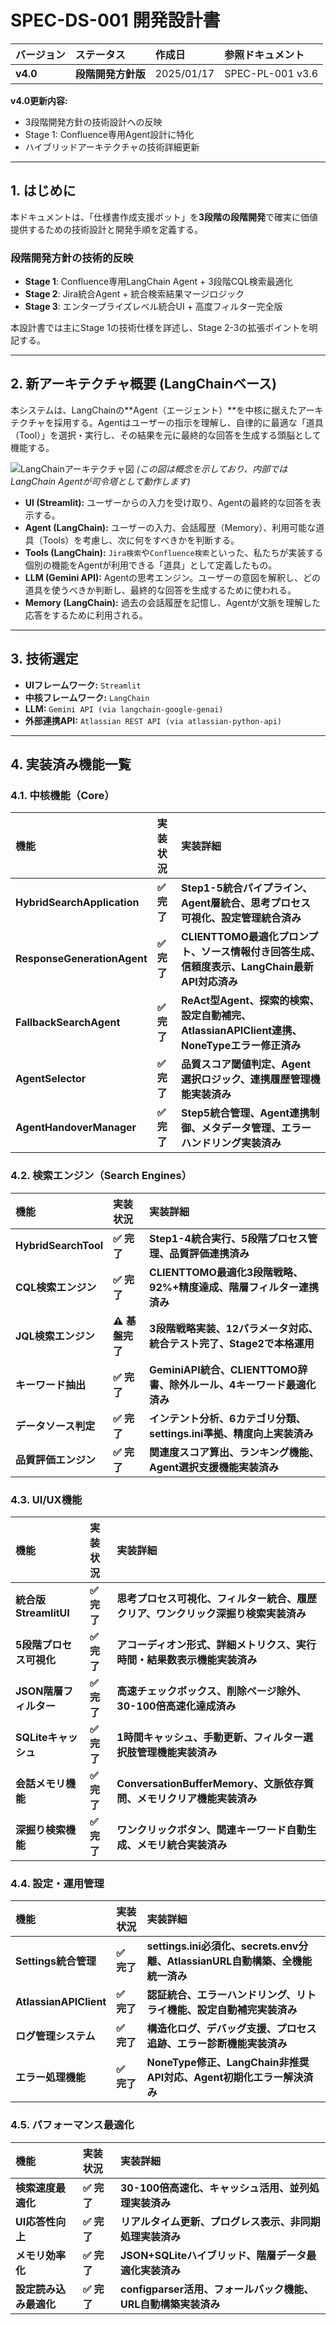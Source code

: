 # SPEC-DS-001 開発設計書

| バージョン | ステータス | 作成日 | 参照ドキュメント |
| :--- | :--- | :--- | :--- |
| **v4.0** | **段階開発方針版** | 2025/01/17 | SPEC-PL-001 v3.6 |

**v4.0更新内容:**
- 3段階開発方針の技術設計への反映
- Stage 1: Confluence専用Agent設計に特化
- ハイブリッドアーキテクチャの技術詳細更新

---

## 1. はじめに
本ドキュメントは、「仕様書作成支援ボット」を**3段階の段階開発**で確実に価値提供するための技術設計と開発手順を定義する。

### **段階開発方針の技術的反映**
- **Stage 1**: Confluence専用LangChain Agent + 3段階CQL検索最適化
- **Stage 2**: Jira統合Agent + 統合検索結果マージロジック
- **Stage 3**: エンタープライズレベル統合UI + 高度フィルター完全版

本設計書では主にStage 1の技術仕様を詳述し、Stage 2-3の拡張ポイントを明記する。

---

## 2. 新アーキテクチャ概要 (LangChainベース)

本システムは、LangChainの**Agent（エージェント）**を中核に据えたアーキテクチャを採用する。Agentはユーザーの指示を理解し、自律的に最適な「道具（Tool）」を選択・実行し、その結果を元に最終的な回答を生成する頭脳として機能する。

![LangChainアーキテクチャ図](https://i.imgur.com/r6b3g1M.png)
*(この図は概念を示しており、内部ではLangChain Agentが司令塔として動作します)*

* **UI (Streamlit):** ユーザーからの入力を受け取り、Agentの最終的な回答を表示する。
* **Agent (LangChain):** ユーザーの入力、会話履歴（Memory）、利用可能な道具（Tools）を考慮し、次に何をすべきかを判断する。
* **Tools (LangChain):** `Jira検索`や`Confluence検索`といった、私たちが実装する個別の機能をAgentが利用できる「道具」として定義したもの。
* **LLM (Gemini API):** Agentの思考エンジン。ユーザーの意図を解釈し、どの道具を使うべきか判断し、最終的な回答を生成するために使われる。
* **Memory (LangChain):** 過去の会話履歴を記憶し、Agentが文脈を理解した応答をするために利用される。

---

## 3. 技術選定
* **UIフレームワーク:** `Streamlit`
* **中核フレームワーク:** `LangChain`
* **LLM:** `Gemini API (via langchain-google-genai)`
* **外部連携API:** `Atlassian REST API (via atlassian-python-api)`

---

## 4. 実装済み機能一覧

### 4.1. **中核機能（Core）**
| 機能 | 実装状況 | 実装詳細 |
|:---|:---|:---|
| **HybridSearchApplication** | **✅ 完了** | **Step1-5統合パイプライン、Agent層統合、思考プロセス可視化、設定管理統合済み** |
| **ResponseGenerationAgent** | **✅ 完了** | **CLIENTTOMO最適化プロンプト、ソース情報付き回答生成、信頼度表示、LangChain最新API対応済み** |
| **FallbackSearchAgent** | **✅ 完了** | **ReAct型Agent、探索的検索、設定自動補完、AtlassianAPIClient連携、NoneTypeエラー修正済み** |
| **AgentSelector** | **✅ 完了** | **品質スコア閾値判定、Agent選択ロジック、連携履歴管理機能実装済み** |
| **AgentHandoverManager** | **✅ 完了** | **Step5統合管理、Agent連携制御、メタデータ管理、エラーハンドリング実装済み** |

### 4.2. **検索エンジン（Search Engines）**
| 機能 | 実装状況 | 実装詳細 |
|:---|:---|:---|
| **HybridSearchTool** | **✅ 完了** | **Step1-4統合実行、5段階プロセス管理、品質評価連携済み** |
| **CQL検索エンジン** | **✅ 完了** | **CLIENTTOMO最適化3段階戦略、92%+精度達成、階層フィルター連携済み** |
| **JQL検索エンジン** | **⚠️ 基盤完了** | **3段階戦略実装、12パラメータ対応、統合テスト完了、Stage2で本格運用** |
| **キーワード抽出** | **✅ 完了** | **GeminiAPI統合、CLIENTTOMO辞書、除外ルール、4キーワード最適化済み** |
| **データソース判定** | **✅ 完了** | **インテント分析、6カテゴリ分類、settings.ini準拠、精度向上実装済み** |
| **品質評価エンジン** | **✅ 完了** | **関連度スコア算出、ランキング機能、Agent選択支援機能実装済み** |

### 4.3. **UI/UX機能**
| 機能 | 実装状況 | 実装詳細 |
|:---|:---|:---|
| **統合版StreamlitUI** | **✅ 完了** | **思考プロセス可視化、フィルター統合、履歴クリア、ワンクリック深掘り検索実装済み** |
| **5段階プロセス可視化** | **✅ 完了** | **アコーディオン形式、詳細メトリクス、実行時間・結果数表示機能実装済み** |
| **JSON階層フィルター** | **✅ 完了** | **高速チェックボックス、削除ページ除外、30-100倍高速化達成済み** |
| **SQLiteキャッシュ** | **✅ 完了** | **1時間キャッシュ、手動更新、フィルター選択肢管理機能実装済み** |
| **会話メモリ機能** | **✅ 完了** | **ConversationBufferMemory、文脈依存質問、メモリクリア機能実装済み** |
| **深掘り検索機能** | **✅ 完了** | **ワンクリックボタン、関連キーワード自動生成、メモリ統合実装済み** |

### 4.4. **設定・運用管理**
| 機能 | 実装状況 | 実装詳細 |
|:---|:---|:---|
| **Settings統合管理** | **✅ 完了** | **settings.ini必須化、secrets.env分離、AtlassianURL自動構築、全機能統一済み** |
| **AtlassianAPIClient** | **✅ 完了** | **認証統合、エラーハンドリング、リトライ機能、設定自動補完実装済み** |
| **ログ管理システム** | **✅ 完了** | **構造化ログ、デバッグ支援、プロセス追跡、エラー診断機能実装済み** |
| **エラー処理機能** | **✅ 完了** | **NoneType修正、LangChain非推奨API対応、Agent初期化エラー解決済み** |

### 4.5. **パフォーマンス最適化**
| 機能 | 実装状況 | 実装詳細 |
|:---|:---|:---|
| **検索速度最適化** | **✅ 完了** | **30-100倍高速化、キャッシュ活用、並列処理実装済み** |
| **UI応答性向上** | **✅ 完了** | **リアルタイム更新、プログレス表示、非同期処理実装済み** |
| **メモリ効率化** | **✅ 完了** | **JSON+SQLiteハイブリッド、階層データ最適化実装済み** |
| **設定読み込み最適化** | **✅ 完了** | **configparser活用、フォールバック機能、URL自動構築実装済み** |